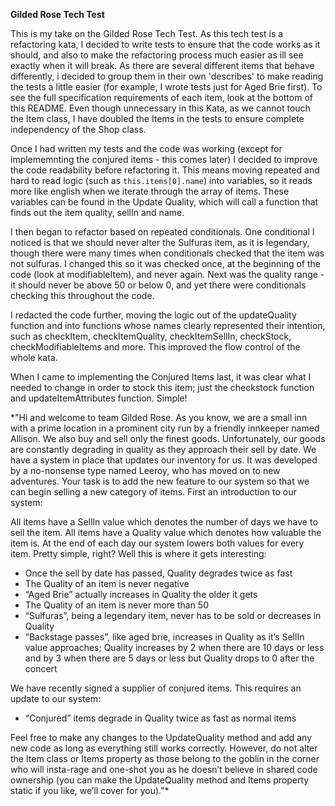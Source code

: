 **Gilded Rose Tech Test**

This is my take on the Gilded Rose Tech Test. As this tech test is a refactoring kata, I decided to write tests to ensure that the code works as it should, and also to make the refactoring process much easier as ill see exactly when it will break. As there are several different items that behave differently, i decided to group them in their own 'describes' to make reading the tests a little easier (for example, I wrote tests just for Aged Brie first). To see the full specification requirements of each item, look at the bottom of this README. Even though unnecessary in this Kata, as we cannot touch the Item class, I have doubled the Items in the tests to ensure complete independency of the Shop class.

Once I had written my tests and the code was working (except for implememnting the conjured items - this comes later) I decided to improve the code readability before refactoring it. This means moving repeated and hard to read logic (such as ```this.items[0].name```) into variables, so it reads more like english when we iterate through the array of items. These variables can be found in the Update Quality, which will call a function that finds out the item quality, sellIn and name. 

I then began to refactor based on repeated conditionals. One conditional I noticed is that we should never alter the Sulfuras item, as it is legendary, though there were many times when conditionals checked that the item was not sulfuras. I changed this so it was checked once, at the beginning of the code (look at modifiableItem), and never again. Next was the quality range - it should never be above 50 or below 0, and yet there were conditionals checking this throughout the code. 

I redacted the code further, moving the logic out of the updateQuality function and into functions whose names clearly represented their intention, such as checkItem, checkItemQuality, checkItemSellIn, checkStock, checkModifiableItems and more. This improved the flow control of the whole kata. 

When I came to implementing the Conjured Items last, it was clear what I needed to change in order to stock this item; just the checkstock function and updateItemAttributes function. Simple! 

*"Hi and welcome to team Gilded Rose. As you know, we are a small inn with a prime location in a prominent city run by a friendly innkeeper named Allison. We also buy and sell only the finest goods. Unfortunately, our goods are constantly degrading in quality as they approach their sell by date. We have a system in place that updates our inventory for us. It was developed by a no-nonsense type named Leeroy, who has moved on to new adventures. Your task is to add the new feature to our system so that we can begin selling a new category of items. First an introduction to our system:

All items have a SellIn value which denotes the number of days we have to sell the item. All items have a Quality value which denotes how valuable the item is. At the end of each day our system lowers both values for every item. Pretty simple, right? Well this is where it gets interesting:

- Once the sell by date has passed, Quality degrades twice as fast
- The Quality of an item is never negative
- “Aged Brie” actually increases in Quality the older it gets
- The Quality of an item is never more than 50
- “Sulfuras”, being a legendary item, never has to be sold or decreases in Quality
- “Backstage passes”, like aged brie, increases in Quality as it’s SellIn value approaches; Quality increases by 2 when there are 10 days or less and by 3 when there are 5 days or less but Quality drops to 0 after the concert

We have recently signed a supplier of conjured items. This requires an update to our system:

* “Conjured” items degrade in Quality twice as fast as normal items

Feel free to make any changes to the UpdateQuality method and add any new code as long as everything still works correctly. However, do not alter the Item class or Items property as those belong to the goblin in the corner who will insta-rage and one-shot you as he doesn’t believe in shared code ownership (you can make the UpdateQuality method and Items property static if you like, we’ll cover for you)."*
